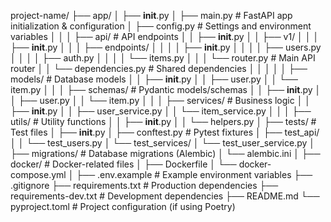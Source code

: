 

project-name/
├── app/
│   ├── __init__.py
│   ├── main.py                 # FastAPI app initialization & configuration
│   ├── config.py                # Settings and environment variables
│   │
│   ├── api/                     # API endpoints
│   │   ├── __init__.py
│   │   ├── v1/
│   │   │   ├── __init__.py
│   │   │   ├── endpoints/
│   │   │   │   ├── __init__.py
│   │   │   │   ├── users.py
│   │   │   │   ├── auth.py
│   │   │   │   └── items.py
│   │   │   └── router.py       # Main API router
│   │   └── dependencies.py      # Shared dependencies
│   │
│   │
│   ├── models/                  # Database models
│   │   ├── __init__.py
│   │   ├── user.py
│   │   └── item.py
│   │
│   ├── schemas/                 # Pydantic models/schemas
│   │   ├── __init__.py
│   │   ├── user.py
│   │   └── item.py
│   │
│   ├── services/               # Business logic
│   │   ├── __init__.py
│   │   ├── user_service.py
│   │   └── item_service.py
│   │
│   ├── utils/                  # Utility functions
│   │   ├── __init__.py
│   │   └── helpers.py
│
├── tests/                      # Test files
│   ├── __init__.py
│   ├── conftest.py            # Pytest fixtures
│   ├── test_api/
│   │   └── test_users.py
│   └── test_services/
│       └── test_user_service.py
│
├── migrations/                 # Database migrations (Alembic)
│   └── alembic.ini
│
├── docker/                     # Docker-related files
│   ├── Dockerfile
│   └── docker-compose.yml
│
├── .env.example               # Example environment variables
├── .gitignore
├── requirements.txt           # Production dependencies
├── requirements-dev.txt       # Development dependencies
├── README.md
└── pyproject.toml            # Project configuration (if using Poetry)
